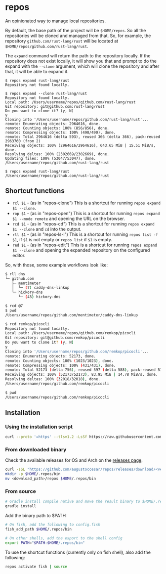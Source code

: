 # repos

An opinionated way to manage local repositories.

By default, the base path of the project will be `$HOME/repos`.
So all the repositories will be cloned and managed from that. So, for example, the repository
`github.com/rust-lang/rust` will be located at `$HOME/repos/github.com/rust-lang/rust`.

The `expand` command will return the path to the repository locally. If the repository
does not exist locally, it will show you that and prompt to do the expand with the `--clone`
argument, which will clone the repository and after that, it will be able to expand it.

```console
$ repos expand rust-lang/rust
Repository not found locally.

$ repos expand --clone rust-lang/rust
Repository not found locally.
Local path: /Users/username/repos/github.com/rust-lang/rust
Git repository: git@github.com:rust-lang/rust
Do you want to clone it? (y, N)
y
Cloning into '/Users/username/repos/github.com/rust-lang/rust'...
remote: Enumerating objects: 2964616, done.
remote: Counting objects: 100% (856/856), done.
remote: Compressing objects: 100% (490/490), done.
remote: Total 2964616 (delta 593), reused 366 (delta 366), pack-reused 2963760 (from 2)
Receiving objects: 100% (2964616/2964616), 643.65 MiB | 15.51 MiB/s, done.
Resolving deltas: 100% (2302669/2302669), done.
Updating files: 100% (53047/53047), done.
/Users/username/repos/github.com/rust-lang/rust

$ repos expand rust-lang/rust
/Users/username/repos/github.com/rust-lang/rust
```

## Shortcut functions

- `rcl $1` - (as in "repos-clone") This is a shortcut for running `repos expand $1 --clone`.
- `rop $1` - (as in "repos-open") This is a shortcut for running `repos expand $1 --mode remote` and opening the URL on the browser.
- `rcd $1` - (as in "repos-cd") This is a shortcut for running `repos expand $1 --clone` and `cd` into the output.
- `rll $1` - (as in "repos-ls-l") This is a shortcut for running `repos list -f $1`, if `$1` is not empty or `repos list` if `$1` is empty.
- `red $1` - (as in "repos-edit") This is a shortcut for running `repos expand $1 --clone` and opening the expanded repository on the
  configured editor.

So, with those, some example workflows look like:

```bash
$ rll dns
└─ github.com
   ├─ mentimeter
   │  └─ (7) caddy-dns-linkup
   └─ hickory-dns
      └─ (43) hickory-dns

$ rcd @7
$ pwd
/Users/username/repos/github.com/mentimeter/caddy-dns-linkup 
```

```bash
$ rcd remkop/picocli
Repository not found locally.
Local path: /Users/username/repos/github.com/remkop/picocli
Git repository: git@github.com:remkop/picocli
Do you want to clone it? (y, N)
y
Cloning into '/Users/username/repos/github.com/remkop/picocli'...
remote: Enumerating objects: 52173, done.
remote: Counting objects: 100% (1023/1023), done.
remote: Compressing objects: 100% (431/431), done.
remote: Total 52173 (delta 756), reused 597 (delta 588), pack-reused 51150 (from 3)
Receiving objects: 100% (52173/52173), 83.95 MiB | 14.78 MiB/s, done.
Resolving deltas: 100% (32018/32018), done.
/Users/username/repos/github.com/remkop/picocli

$ pwd
/Users/username/repos/github.com/remkop/picocli
```

## Installation

### Using the installation script

```bash
curl --proto '=https' --tlsv1.2 -LsSf https://raw.githubusercontent.com/augustoccesar/repos/refs/heads/master/install.sh | sh
```

### From downloaded binary

Check the available releases for OS and Arch on the [releases page](https://github.com/augustoccesar/repos/releases).

```bash
curl -sSL "https://github.com/augustoccesar/repos/releases/download/<version>/repos-<version>-<arch>-<os>.tar.gz" | tar -xz -C "<download_path>"
mkdir -p $HOME/.repos/bin
mv <download_path>/repos $HOME/.repos/bin
```

### From source

```bash
# Gradle install compile native and move the result binary to $HOME/.repos/bin
gradle install
```

Add the binary path to $PATH

```bash
# On fish, add the following to config.fish
fish_add_path $HOME/.repos/bin

# On other shells, add the export to the shell config
export PATH="$PATH:$HOME/.repos/bin"
```

To use the shortcut functions (currently only on fish shell), also add the following:

```bash
repos activate fish | source
```


